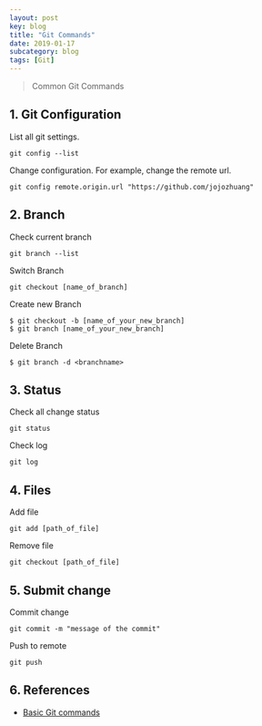 ```yaml
---
layout: post
key: blog
title: "Git Commands"
date: 2019-01-17
subcategory: blog
tags: [Git]
---
```


> Common Git Commands

## 1. Git Configuration
List all git settings.
```raw
git config --list
```
Change configuration. For example, change the remote url.
```raw
git config remote.origin.url "https://github.com/jojozhuang"
```
## 2. Branch
Check current branch
```raw
git branch --list
```
Switch Branch
```raw
git checkout [name_of_branch]
```
Create new Branch
```raw
$ git checkout -b [name_of_your_new_branch]
$ git branch [name_of_your_new_branch]
```
Delete Branch
```raw
$ git branch -d <branchname>
```

## 3. Status
Check all change status
```raw
git status
```
Check log
```raw
git log
```

## 4. Files
Add file
```raw
git add [path_of_file]
```
Remove file
```raw
git checkout [path_of_file]
```

## 5. Submit change
Commit change
```raw
git commit -m "message of the commit"
```
Push to remote
```raw
git push
```

## 6. References
* [Basic Git commands](https://confluence.atlassian.com/bitbucketserver/basic-git-commands-776639767.html)
